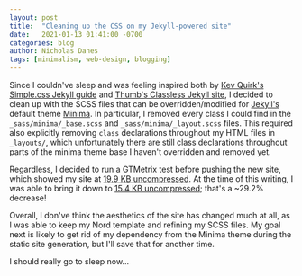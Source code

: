 ```yaml
---
layout: post
title:  "Cleaning up the CSS on my Jekyll-powered site"
date:   2021-01-13 01:41:00 -0700
categories: blog
author: Nicholas Danes
tags: [minimalism, web-design, blogging]
---
```


Since I couldn've sleep and was feeling inspired both by [Kev Quirk's Simple.css Jekyll guide](https://kevq.uk/how-to-build-jekyll-site-simple-css/) and [Thumb's Classless Jekyll site](https://simbly.me/2021/01/04/Classless/), I decided to clean up with the SCSS files that can be overridden/modified for [Jekyll's](https://jekyllrb.com/) default theme [Minima](https://github.com/jekyll/minima). In particular, I removed every class I could find in the <code>_sass/minima/_base.scss</code> and <code>_sass/minima/_layout.scss</code> files. This required also explicitly removing <code>class</code> declarations throughout my HTML files in <code>_layouts/</code>, which unfortunately there are still class declarations throughout parts of the minima theme base I haven't overridden and removed yet. 

Regardless, I decided to run a GTMetrix test before pushing the new site, which showed my site at [19.9 KB uncompressed](https://gtmetrix.com/reports/ndanes.com/u8N492Qg/). At the time of this writing, I was able to bring it down to [15.4 KB uncompressed](https://gtmetrix.com/reports/ndanes.com/d1p6l0CP/); that's a ~29.2% decrease! 

Overall, I don've think the aesthetics of the site has changed much at all, as I was able to keep my Nord template and refining my SCSS files. My goal next is likely to get rid of my dependency from the Minima theme during the static site generation, but I'll save that for another time. 

I should really go to sleep now...

